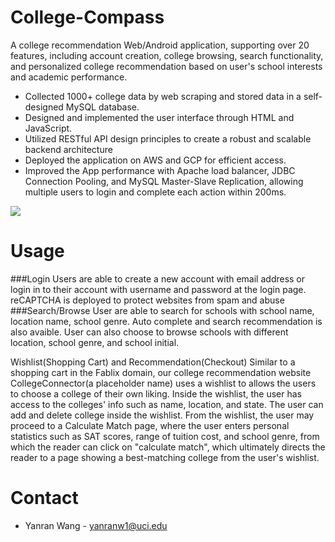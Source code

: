 # College-Compass
A college recommendation Web/Android application, supporting over 20 features, including account creation, college browsing, search functionality, and personalized college recommendation based on user's school interests and academic performance.

- Collected 1000+ college data by web scraping and stored data in a self-designed MySQL database.
- Designed and implemented the user interface through HTML and JavaScript.
- Utilized RESTful API design principles to create a robust and scalable backend architecture
- Deployed the application on AWS and GCP for efficient access. 
- Improved the App performance with Apache load balancer, JDBC Connection Pooling, and MySQL Master-Slave Replication, allowing multiple users to login and complete each action within 200ms.

![](https://github.com/yanranw1/College-Compass/assets/83220283/2b552865-d30f-43e6-97fa-087fee23d1ac)





# Usage
###Login
Users are able to create a new account with email address or login in to their account with username and password at the login page. reCAPTCHA is deployed to protect websites from spam and abuse
###Search/Browse
User are able to search for schools with school name, location name, school genre. Auto complete and search recommendation is also avaible. 
User can also choose to browse schools with different location, school genre, and school initial. 

Wishlist(Shopping Cart) and Recommendation(Checkout)
Similar to a shopping cart in the Fablix domain, our college recommendation website CollegeConnector(a placeholder name) uses a wishlist to allows the users to choose a college of their own liking. Inside the wishlist, the user has access to the colleges' info such as name, location, and state. The user can add and delete college inside the wishlist. From the wishlist, the user may proceed to a Calculate Match page, where the user enters personal statistics such as SAT scores, range of tuition cost, and school genre, from which the reader can click on "calculate match", which ultimately directs the reader to a page showing a best-matching college from the user's wishlist.

# Contact
- Yanran Wang - yanranw1@uci.edu
